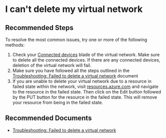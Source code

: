<properties
	pageTitle="I can't delete my virtual network"
	description="Troubleshoot issues related to deleting your virtual network"
	service="microsoft.network"
	resource="virtualnetworks"
	authors="anavin"
	ms.author="anavin"
	displayOrder="1"
	selfHelpType="resource"
	supportTopicIds="32584253"
	resourceTags=""
	productPesIds="15526"
	cloudEnvironments="public, Fairfax"
	articleId="61f24fa9-0fc9-44e8-b419-93f4d7cf005a"
	ownershipId="CloudNet_VirtualNetwork"
/>

# I can't delete my virtual network

## **Recommended Steps**

To resolve the most common issues, try one or more of the following methods:

1. Check your [Connected devices](Microsoft_Azure_Network.VirtualNetworkConnectedDevicesBlade) blade of the virtual network. Make sure to delete all the connected devices. If there are any connected devices, deletion of the virtual network will fail.
2. Make sure you have followed all the steps outlined in the [Troubleshooting: Failed to delete a virtual network](https://docs.microsoft.com/azure/virtual-network/virtual-network-troubleshoot-cannot-delete-vnet#troubleshooting-guidance) document
3. If you are unable to delete your virtual network due to a resource in failed state within the network, visit [resources.azure.com](https://resources.azure.com/) and navigate to the resource in the failed state. Then click on the Edit button followed by the PUT button for the resource in the failed state. This will remove your resource from being in the failed state.<br>

## **Recommended Documents**

* [Troubleshooting: Failed to delete a virtual network](https://docs.microsoft.com/azure/virtual-network/virtual-network-troubleshoot-cannot-delete-vnet)<br>
